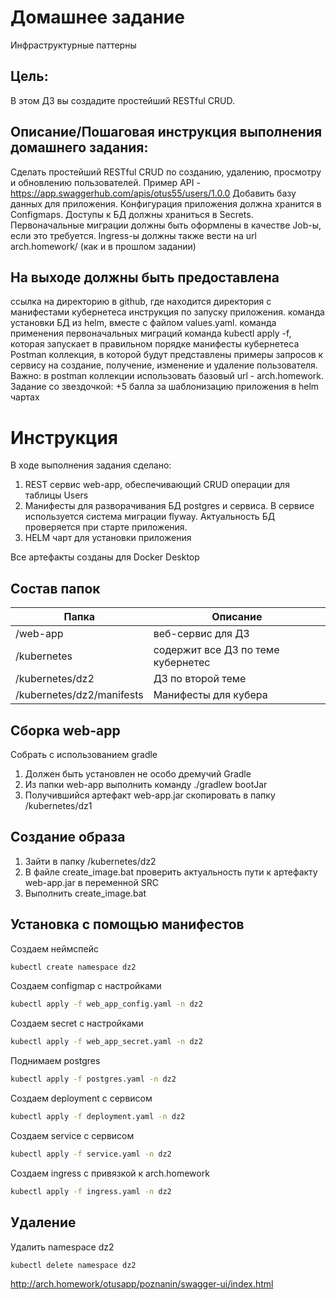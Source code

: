 # Домашнее задание
Инфраструктурные паттерны

## Цель:
В этом ДЗ вы создадите простейший RESTful CRUD.

## Описание/Пошаговая инструкция выполнения домашнего задания:
Сделать простейший RESTful CRUD по созданию, удалению, просмотру и обновлению пользователей.
Пример API - https://app.swaggerhub.com/apis/otus55/users/1.0.0
Добавить базу данных для приложения.
Конфигурация приложения должна хранится в Configmaps.
Доступы к БД должны храниться в Secrets.
Первоначальные миграции должны быть оформлены в качестве Job-ы, если это требуется.
Ingress-ы должны также вести на url arch.homework/ (как и в прошлом задании)

## На выходе должны быть предоставлена
ссылка на директорию в github, где находится директория с манифестами кубернетеса
инструкция по запуску приложения.
команда установки БД из helm, вместе с файлом values.yaml.
команда применения первоначальных миграций
команда kubectl apply -f, которая запускает в правильном порядке манифесты кубернетеса
Postman коллекция, в которой будут представлены примеры запросов к сервису на создание, получение, изменение и удаление пользователя. Важно: в postman коллекции использовать базовый url - arch.homework.
Задание со звездочкой:
+5 балла за шаблонизацию приложения в helm чартах


# Инструкция
В ходе выполнения задания сделано:
1. REST сервис web-app, обеспечивающий CRUD операции для таблицы Users
2. Манифесты для разворачивания БД postgres и сервиса. В сервисе используется система миграции flyway. Актуальность БД проверяется при старте приложения.
3. HELM чарт для установки приложения

Все артефакты созданы для Docker Desktop


## Состав папок
| Папка                     | Описание                           |
|---------------------------|------------------------------------|
| /web-app                  | веб-сервис для ДЗ                  |
| /kubernetes               | содержит все ДЗ по теме кубернетес |
| /kubernetes/dz2           | ДЗ по второй теме                  |
| /kubernetes/dz2/manifests | Манифесты для кубера               |


## Сборка web-app
Собрать с использованием gradle
1. Должен быть установлен не особо дремучий Gradle
2. Из папки web-app выполнить команду ./gradlew bootJar
3. Получившийся артефакт web-app.jar скопировать в папку /kubernetes/dz1

## Создание образа
1. Зайти в папку /kubernetes/dz2
2. В файле create_image.bat проверить актуальность пути к артефакту web-app.jar в переменной SRC
3. Выполнить create_image.bat

## Установка с помощью манифестов
Создаем неймспейс
```sh
kubectl create namespace dz2
```
Создаем configmap с настройками
```sh
kubectl apply -f web_app_config.yaml -n dz2
```
Создаем secret с настройками
```sh
kubectl apply -f web_app_secret.yaml -n dz2
```
Поднимаем postgres
```sh
kubectl apply -f postgres.yaml -n dz2
```
Создаем deployment с сервисом
```sh
kubectl apply -f deployment.yaml -n dz2
```
Создаем service с сервисом
```sh
kubectl apply -f service.yaml -n dz2
```
Создаем ingress с привязкой к arch.homework
```sh
kubectl apply -f ingress.yaml -n dz2
```
## Удаление 
Удалить namespace dz2
```sh
kubectl delete namespace dz2
```

http://arch.homework/otusapp/poznanin/swagger-ui/index.html